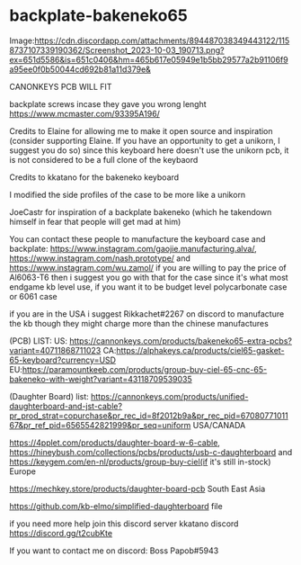 # backplate-bakeneko65
Image:https://cdn.discordapp.com/attachments/894487038349443122/1158737107339190362/Screenshot_2023-10-03_190713.png?ex=651d5586&is=651c0406&hm=465b617e05949e1b5bb29577a2b91106f9a95ee0f0b50044cd692b81a11d379e&

CANONKEYS PCB WILL FIT


backplate screws incase they gave you wrong lenght https://www.mcmaster.com/93395A196/

Credits to Elaine for allowing me to make it open source and inspiration (consider supporting Elaine. If you have an opportunity to get a unikorn, I suggest you do so)
since this keyboard here doesn't use the unikorn pcb, it is not considered to be a full clone of the keybaord

Credits to kkatano for the bakeneko keyboard

I modified the side profiles of the case to be more like a unikorn

JoeCastr for inspiration of a backplate bakeneko (which he takendown himself in fear that people will get mad at him)

You can contact these people to manufacture the keyboard case and backplate: https://www.instagram.com/gaojie.manufacturing.alva/, https://www.instagram.com/nash.prototype/ and https://www.instagram.com/wu.zamol/ if you are willing to pay the price of Al6063-T6 then i suggest you go with that for the case since it's what most endgame kb level use, if you want it to be budget level polycarbonate case or 6061 case

if you are in the USA i suggest Rikkachet#2267 on discord to manufacture the kb though they might charge more than the chinese manufactures


(PCB) LIST:
US: https://cannonkeys.com/products/bakeneko65-extra-pcbs?variant=40711868711023    CA:https://alphakeys.ca/products/ciel65-gasket-65-keyboard?currency=USD   EU:https://paramountkeeb.com/products/group-buy-ciel-65-cnc-65-bakeneko-with-weight?variant=43118709539035 





(Daughter Board) list:
https://cannonkeys.com/products/unified-daughterboard-and-jst-cable?pr_prod_strat=copurchase&pr_rec_id=8f2012b9a&pr_rec_pid=6708077101167&pr_ref_pid=6565542821999&pr_seq=uniform USA/CANADA

https://4pplet.com/products/daughter-board-w-6-cable, https://hineybush.com/collections/pcbs/products/usb-c-daughterboard and https://keygem.com/en-nl/products/group-buy-ciel(if it's still in-stock) Europe

https://mechkey.store/products/daughter-board-pcb South East Asia

https://github.com/kb-elmo/simplified-daughterboard file

if you need more help join this discord server 
kkatano discord https://discord.gg/t2cubKte

If you want to contact me on discord: Boss Papob#5943
